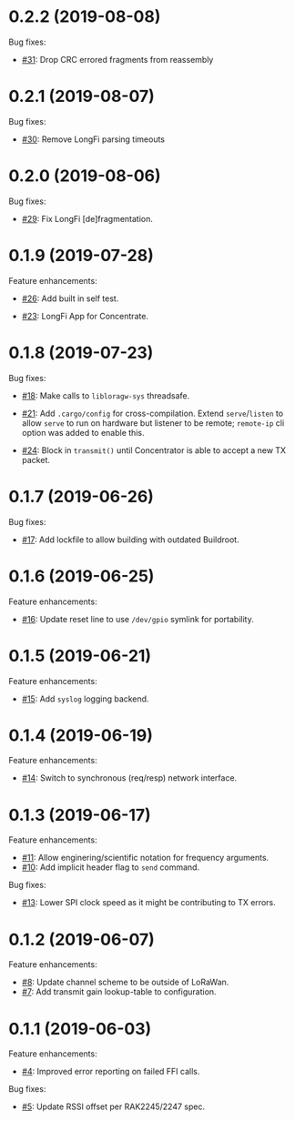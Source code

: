 <!--
M.m.p (YYYY-MM-DD)
==================
Add a summary of this release.

**BREAKING CHANGES**:

* Some change which breaks API or ABI compatiblity with.


Feature enhancements:

* [Link to github PR]():
  A new feature.

Bug fixes:

* [Link to github PR]():
  A bugfix.
-->

0.2.2 (2019-08-08)
==================
Bug fixes:

* [#31](https://github.com/helium/concentrate/pull/31):
  Drop CRC errored fragments from reassembly

0.2.1 (2019-08-07)
==================
Bug fixes:

* [#30](https://github.com/helium/concentrate/pull/30):
  Remove LongFi parsing timeouts

0.2.0 (2019-08-06)
==================
Bug fixes:

* [#29](https://github.com/helium/concentrate/pull/29):
  Fix LongFi [de]fragmentation.

0.1.9 (2019-07-28)
==================
Feature enhancements:

* [#26](https://github.com/helium/concentrate/pull/26):
  Add built in self test.

* [#23](https://github.com/helium/concentrate/pull/23):
  LongFi App for Concentrate.

0.1.8 (2019-07-23)
==================
Bug fixes:

* [#18](https://github.com/helium/concentrate/pull/18):
  Make calls to `libloragw-sys` threadsafe.

* [#21](https://github.com/helium/concentrate/pull/21):
  Add `.cargo/config` for cross-compilation. Extend `serve`/`listen` to allow `serve` to run on hardware but listener to be remote; `remote-ip` cli option was added to enable this.

* [#24](https://github.com/helium/concentrate/pull/24):
  Block in `transmit()` until Concentrator is able to accept a new TX packet.

0.1.7 (2019-06-26)
==================
Bug fixes:

* [#17](https://github.com/helium/concentrate/pull/17):
  Add lockfile to allow building with outdated Buildroot.

0.1.6 (2019-06-25)
==================
Feature enhancements:

* [#16](https://github.com/helium/concentrate/pull/16):
  Update reset line to use `/dev/gpio` symlink for portability.

0.1.5 (2019-06-21)
==================
Feature enhancements:

* [#15](https://github.com/helium/concentrate/pull/15):
  Add `syslog` logging backend.

0.1.4 (2019-06-19)
==================
Feature enhancements:

* [#14](https://github.com/helium/concentrate/pull/14):
  Switch to synchronous (req/resp) network interface.

0.1.3 (2019-06-17)
==================
Feature enhancements:

* [#11](https://github.com/helium/concentrate/pull/11):
  Allow enginering/scientific notation for frequency arguments.
* [#10](https://github.com/helium/concentrate/pull/10):
  Add implicit header flag to `send` command.

Bug fixes:

* [#13](https://github.com/helium/concentrate/pull/13):
  Lower SPI clock speed as it might be contributing to TX errors.

0.1.2 (2019-06-07)
==================
Feature enhancements:

* [#8](https://github.com/helium/concentrate/pull/8):
  Update channel scheme to be outside of LoRaWan.
* [#7](https://github.com/helium/concentrate/pull/7):
  Add transmit gain lookup-table to configuration.

0.1.1 (2019-06-03)
==================
Feature enhancements:

* [#4](https://github.com/helium/concentrate/pull/4):
  Improved error reporting on failed FFI calls.

Bug fixes:

* [#5](https://github.com/helium/concentrate/pull/5):
  Update RSSI offset per RAK2245/2247 spec.
